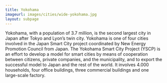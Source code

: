 ```yaml
---
title: Yokohama
imageurl: images/cities/wide-yokohama.jpg
layout: subpage
---
```

Yokohama, with a population of 3.7 million, is the second largest city in Japan after Tokyo and Lyon’s twin city. Yokohama is one of four cities involved in the Japan Smart City project coordinated by New Energy Promotion Council from Japan. The Yokohama Smart City Project (YSCP) is an effort to develop a model for smart cities by means of cooperation between citizens, private companies, and the municipality, and to export the successful model to Japan and the rest of the world. It involves 4.000 households, four office buildings, three commercial buildings and one large-scale factory.

